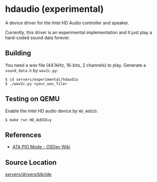 # hdaudio (experimental)
A device driver for the Intel HD Audio controller and speaker.

Currently, this driver is an experimental implementation and it
just play a hard-coded sound data forever.

## Building
You need a wav file (44.1kHz, 16-bits, 2 channels) to play. Generate a `sound_data.h` by `wav2c.py`:
```
$ cd servers/experimental/hdaudio
$ ./wav2c.py <your_wav_file>
```

## Testing on QEMU
Enable the Intel HD audio device by `HD_AUDIO`:

```
$ make run HD_AUDIO=y
```

## References
- [ATA PIO Mode - OSDev Wiki](https://wiki.osdev.org/ATA_PIO_Mode)

## Source Location
[servers/drivers/blk/ide](https://github.com/nuta/resea/tree/master/servers/drivers/blk/ide)
